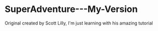 # SuperAdventure---My-Version
Original created by Scott Lilly, I'm just learning with his amazing tutorial

